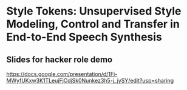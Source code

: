 # Style Tokens: Unsupervised Style Modeling, Control and Transfer in End-to-End Speech Synthesis

## Slides for hacker role demo
https://docs.google.com/presentation/d/1Fi-MWyfUKxw3K1TLeujFjCdjSk0Nunkez3h5-j_jySY/edit?usp=sharing

